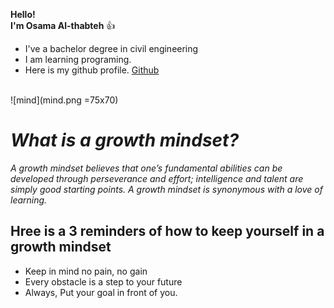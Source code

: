 **Hello!**<br>  **I'm Osama Al-thabteh** :+1:
- I've a bachelor degree in civil engineering <br>
- I am learning programing.
- Here is my github profile. [Github](https://github.com/Othabteh/)
<br>
![mind](mind.png =75x70)

<br>

# **_What is a growth mindset?_**

_A growth mindset believes that one’s fundamental abilities can be developed through perseverance and effort; intelligence and talent are simply good starting points. A growth mindset is synonymous with a love of learning._

## **Hree is a 3 reminders of how to keep yourself in a growth mindset**

- Keep in mind no pain, no gain
- Every obstacle is a step to your future
- Always, Put your goal in front of you.



